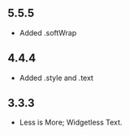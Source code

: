 ## 5.5.5

* Added .softWrap

## 4.4.4

* Added .style and .text

## 3.3.3

* Less is More; Widgetless Text.